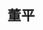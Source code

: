 ---
layout: member
title: 董平
graduate-from: 武汉大学
position: 博士研究生
research: 亚细胞水平的靶向癌症治疗
email: pdongjjc at whu.edu.cn
image: /images/members/董平.jpg
alumni: false
---